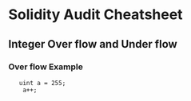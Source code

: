 # Solidity Audit Cheatsheet

## Integer Over flow and Under flow

### Over flow Example

 ```
    uint a = 255;
     a++;     
 ```